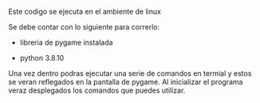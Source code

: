 Este codigo se ejecuta en el ambiente de linux

Se debe contar con lo siguiente para correrlo:

  - libreria de pygame instalada
  
  - python 3.8.10

Una vez dentro podras ejecutar una serie de comandos en termial
y estos se veran reflegados en la pantalla de pygame. Al inicializar
el programa veraz desplegados los comandos que puedes utilizar.
